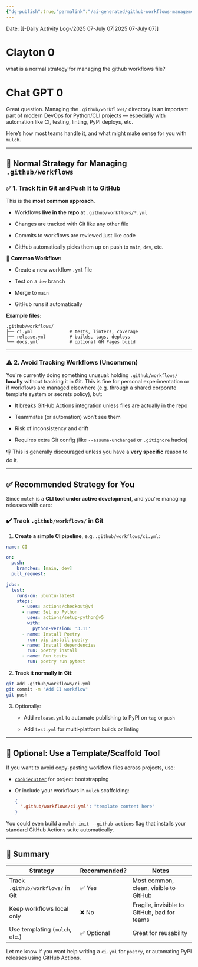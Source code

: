 ```yaml
---
{"dg-publish":true,"permalink":"/ai-generated/github-workflows-management/","noteIcon":"","created":"2025-07-07T14:23:43.891-05:00"}
---
```


Date: [[-Daily Activity Log-/2025 07-July 07\|2025 07-July 07]]

# Clayton 0
what is  a normal strategy for managing the github workflows file?

# Chat GPT 0
Great question. Managing the `.github/workflows/` directory is an important part of modern DevOps for Python/CLI projects — especially with automation like CI, testing, linting, PyPI deploys, etc.

Here’s how most teams handle it, and what might make sense for you with `mulch`.

---

## 🧱 Normal Strategy for Managing `.github/workflows`

### ✅ **1. Track It in Git and Push It to GitHub**

This is the **most common approach**.

- Workflows **live in the repo** at `.github/workflows/*.yml`
    
- Changes are tracked with Git like any other file
    
- Commits to workflows are reviewed just like code
    
- GitHub automatically picks them up on push to `main`, `dev`, etc.
    

🔁 **Common Workflow:**

- Create a new workflow `.yml` file
    
- Test on a `dev` branch
    
- Merge to `main`
    
- GitHub runs it automatically
    

**Example files:**

```plaintext
.github/workflows/
├── ci.yml              # tests, linters, coverage
├── release.yml         # builds, tags, deploys
└── docs.yml            # optional GH Pages build
```

---

### ⚠️ **2. Avoid Tracking Workflows (Uncommon)**

You're currently doing something unusual: holding `.github/workflows/` **locally** without tracking it in Git. This is fine for personal experimentation or if workflows are managed elsewhere (e.g. through a shared corporate template system or secrets policy), but:

- It breaks GitHub Actions integration unless files are actually in the repo
    
- Teammates (or automation) won’t see them
    
- Risk of inconsistency and drift
    
- Requires extra Git config (like `--assume-unchanged` or `.gitignore` hacks)
    

👎 This is generally discouraged unless you have a **very specific** reason to do it.

---

## ✅ Recommended Strategy for You

Since `mulch` is a **CLI tool under active development**, and you're managing releases with care:

### ✔️ Track `.github/workflows/` in Git

1. **Create a simple CI pipeline**, e.g. `.github/workflows/ci.yml`:
    

```yaml
name: CI

on:
  push:
    branches: [main, dev]
  pull_request:

jobs:
  test:
    runs-on: ubuntu-latest
    steps:
      - uses: actions/checkout@v4
      - name: Set up Python
        uses: actions/setup-python@v5
        with:
          python-version: '3.11'
      - name: Install Poetry
        run: pip install poetry
      - name: Install dependencies
        run: poetry install
      - name: Run tests
        run: poetry run pytest
```

2. **Track it normally in Git**:
    

```bash
git add .github/workflows/ci.yml
git commit -m "Add CI workflow"
git push
```

3. Optionally:
    
    - Add `release.yml` to automate publishing to PyPI on `tag` or `push`
        
    - Add `test.yml` for multi-platform builds or linting
        

---

## 🧪 Optional: Use a Template/Scaffold Tool

If you want to avoid copy-pasting workflow files across projects, use:

- [`cookiecutter`](https://github.com/cookiecutter/cookiecutter) for project bootstrapping
    
- Or include your workflows in `mulch` scaffolding:
    
    ```json
    {
      ".github/workflows/ci.yml": "template content here"
    }
    ```
    

You could even build a `mulch init --github-actions` flag that installs your standard GitHub Actions suite automatically.

---

## 🔑 Summary

|Strategy|Recommended?|Notes|
|---|---|---|
|Track `.github/workflows/` in Git|✅ Yes|Most common, clean, visible to GitHub|
|Keep workflows local only|❌ No|Fragile, invisible to GitHub, bad for teams|
|Use templating (`mulch`, etc.)|✅ Optional|Great for reusability|

Let me know if you want help writing a `ci.yml` for `poetry`, or automating PyPI releases using GitHub Actions.